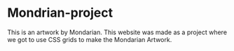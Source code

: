 # Mondrian-project
This is an artwork by Mondarian. This website was made as a project where we got to use CSS grids to make the Mondarian Artwork.
